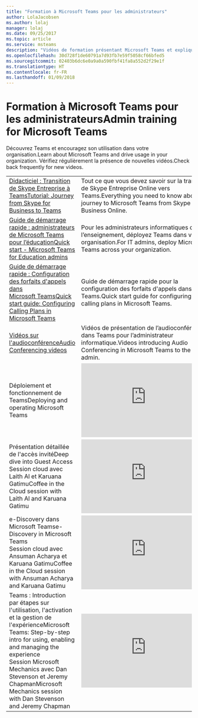 ```yaml
---
title: "Formation à Microsoft Teams pour les administrateurs"
author: LolaJacobsen
ms.author: lolaj
manager: lolaj
ms.date: 09/25/2017
ms.topic: article
ms.service: msteams
description: "Vidéos de formation présentant Microsoft Teams et expliquant aux administrateurs comment planifier, déployer et exécuter Microsoft Teams."
ms.openlocfilehash: 30d728f1de60791a7d93fb7e59f5058cf66bfed5
ms.sourcegitcommit: 02403b6dc6e0a9a0a590fbf41fa8a552d2f29e1f
ms.translationtype: HT
ms.contentlocale: fr-FR
ms.lasthandoff: 01/09/2018
---
```

<a name="admin-training-for-microsoft-teams"></a><span data-ttu-id="b29df-103">Formation à Microsoft Teams pour les administrateurs</span><span class="sxs-lookup"><span data-stu-id="b29df-103">Admin training for Microsoft Teams</span></span>
==================================

<span data-ttu-id="b29df-104">Découvrez Teams et encouragez son utilisation dans votre organisation.</span><span class="sxs-lookup"><span data-stu-id="b29df-104">Learn about Microsoft Teams and drive usage in your organization.</span></span> <span data-ttu-id="b29df-105">Vérifiez régulièrement la présence de nouvelles vidéos.</span><span class="sxs-lookup"><span data-stu-id="b29df-105">Check back frequently for new videos.</span></span>


|  |  |
|---------|---------|
| [<span data-ttu-id="b29df-106">Didacticiel : Transition de Skype Entreprise à Teams</span><span class="sxs-lookup"><span data-stu-id="b29df-106">Tutorial: Journey from Skype for Business to Teams</span></span>](tutorial-journey-skypeforbusiness-to-teams.yml) |<span data-ttu-id="b29df-107">Tout ce que vous devez savoir sur la transition de Skype Entreprise Online vers Teams.</span><span class="sxs-lookup"><span data-stu-id="b29df-107">Everything you need to know about the journey to Microsoft Teams from Skype for Business Online.</span></span>  |
| [<span data-ttu-id="b29df-108">Guide de démarrage rapide : administrateurs de Microsoft Teams pour l’éducation</span><span class="sxs-lookup"><span data-stu-id="b29df-108">Quick start - Microsoft Teams for Education admins</span></span>](teams-quick-start-edu.yml) |<span data-ttu-id="b29df-109">Pour les administrateurs informatiques dans l’enseignement, déployez Teams dans votre organisation.</span><span class="sxs-lookup"><span data-stu-id="b29df-109">For IT admins, deploy Microsoft Teams across your organization.</span></span>   |
[<span data-ttu-id="b29df-110">Guide de démarrage rapide : Configuration des forfaits d'appels dans Microsoft Teams</span><span class="sxs-lookup"><span data-stu-id="b29df-110">Quick start guide: Configuring Calling Plans in Microsoft Teams</span></span>](configuring-teams-calling-quickstartguide.md)| <span data-ttu-id="b29df-111">Guide de démarrage rapide pour la configuration des forfaits d'appels dans Teams.</span><span class="sxs-lookup"><span data-stu-id="b29df-111">Quick start guide for configuring calling plans in Microsoft Teams.</span></span> |
| [<span data-ttu-id="b29df-112">Vidéos sur l'audioconférence</span><span class="sxs-lookup"><span data-stu-id="b29df-112">Audio Conferencing videos</span></span>](audio-conferencing-videos.md) |<span data-ttu-id="b29df-113">Vidéos de présentation de l’audioconférence dans Teams pour l’administrateur informatique.</span><span class="sxs-lookup"><span data-stu-id="b29df-113">Videos introducing Audio Conferencing in Microsoft Teams to the IT admin.</span></span>  |
| <span data-ttu-id="b29df-114">Déploiement et fonctionnement de Teams</span><span class="sxs-lookup"><span data-stu-id="b29df-114">Deploying and operating Microsoft Teams</span></span>   | <iframe width="350" height="200" src="https://www.youtube.com/embed/E7yDOfkpG48" frameborder="0" allowfullscreen></iframe>   |
| <span data-ttu-id="b29df-115">Présentation détaillée de l'accès invité</span><span class="sxs-lookup"><span data-stu-id="b29df-115">Deep dive into Guest Access</span></span> <br><span data-ttu-id="b29df-116">Session cloud avec Laith Al et Karuana Gatimu</span><span class="sxs-lookup"><span data-stu-id="b29df-116">Coffee in the Cloud session with Laith Al and Karuana Gatimu</span></span>  | <iframe width="350" height="200" src="https://www.youtube.com/embed/D8DW2Urv5y8" frameborder="0" allowfullscreen></iframe>   |
| <span data-ttu-id="b29df-117">e-Discovery dans Microsoft Teams</span><span class="sxs-lookup"><span data-stu-id="b29df-117">e-Discovery in Microsoft Teams</span></span> <br> <span data-ttu-id="b29df-118">Session cloud avec Ansuman Acharya et Karuana Gatimu</span><span class="sxs-lookup"><span data-stu-id="b29df-118">Coffee in the Cloud session with Ansuman Acharya and Karuana Gatimu</span></span>  | <iframe width="350" height="200" src="https://www.youtube.com/embed/OF65_p_07cE" frameborder="0" allowfullscreen></iframe>   |
| <span data-ttu-id="b29df-119">Teams : Introduction par étapes sur l'utilisation, l'activation et la gestion de l'expérience</span><span class="sxs-lookup"><span data-stu-id="b29df-119">Microsoft Teams: Step-by-step intro for using, enabling and managing the experience</span></span> <br> <span data-ttu-id="b29df-120">Session Microsoft Mechanics avec Dan Stevenson et Jeremy Chapman</span><span class="sxs-lookup"><span data-stu-id="b29df-120">Microsoft Mechanics session with Dan Stevenson and Jeremy Chapman</span></span> |  <iframe width="350" height="200" src="https://www.youtube.com/embed/tAqAtI6K7NY" frameborder="0" allowfullscreen></iframe>   |





